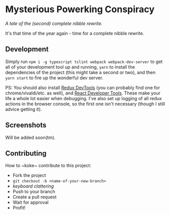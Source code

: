 # Mysterious Powerking Conspiracy

_A tale of the (second) complete nibble rewrite._

It's that time of the year again - time for a complete nibble rewrite.

## Development

Simply run `npm i -g typescript tslint webpack webpack-dev-server` to get all of your development tool up and running, `yarn` to install the dependencies of the project (this might take a second or two), and then `yarn start` to fire up the wonderful dev server.

PS: You should also install [Redux DevTools](https://addons.mozilla.org/en-US/firefox/addon/remotedev/) (you can
probably find one for chrome/vivaldi/etc. as well), and [React Developer Tools](https://addons.mozilla.org/en-US/firefox/addon/react-devtools/?src=search). These make your life a whole lot easier when debugging. I've also set up logging of all redux actions in the browser console, so the first one isn't necessary (though I still advice getting it).

## Screenshots

Will be added soon(tm).

## Contributing

How to ~koke~ contribute to this project:

- Fork the project
- `git checkout -b <name-of-your-new-branch>`
- _keyboard clattering_
- Push to your branch
- Create a pull request
- Wait for approval
- Profit!